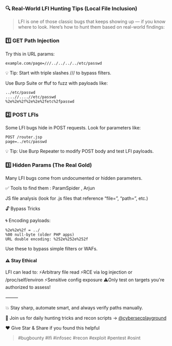 ### 🔍 Real-World LFI Hunting Tips (Local File Inclusion)

> LFI is one of those classic bugs that keeps showing up — if you know where to look. Here’s how to hunt them based on real-world findings:


### 1️⃣ GET Path Injection

Try this in URL params:
```
example.com/page=///../../../../etc/passwd
```
💡 Tip: Start with triple slashes /// to bypass filters.

Use Burp Suite or ffuf to fuzz with payloads like:
```
../etc/passwd
....//....//etc/passwd
%2e%2e%2f%2e%2e%2fetc%2fpasswd
```
### 2️⃣ POST LFIs

Some LFI bugs hide in POST requests. Look for parameters like:
```
POST /router.jsp  
page=../etc/passwd
```
💡 Tip: Use Burp Repeater to modify POST body and test LFI payloads.

### 3️⃣ Hidden Params (The Real Gold)

Many LFI bugs come from undocumented or hidden parameters.

✅ Tools to find them : ParamSpider , Arjun

JS file analysis (look for .js files that reference “file=”, “path=”, etc.)

🔓 Bypass Tricks

🌀 Encoding payloads:
```
%2e%2e%2f = ../
%00 null-byte (older PHP apps)
URL double encoding: %252e%252e%252f
```
Use these to bypass simple filters or WAFs.

#### ⚠️ Stay Ethical

LFI can lead to:
⚡️Arbitrary file read
⚡️RCE via log injection or /proc/self/environ
⚡️Sensitive config exposure
⚠️Only test on targets you're authorized to assess!

⸻

💥 Stay sharp, automate smart, and always verify paths manually.

📢 Join us for daily hunting tricks and recon scripts → [@cybersecplayground](https://t.me/cybersecplayground)

❤️ Give Star & Share if you found this helpful
> #bugbounty #lfi #infosec #recon #exploit #pentest #osint
